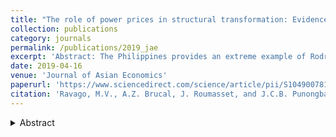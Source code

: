 ```yaml
---
title: "The role of power prices in structural transformation: Evidence from the Philippines"
collection: publications
category: journals
permalink: /publications/2019_jae
excerpt: 'Abstract: The Philippines provides an extreme example of Rodrik’s observation that late developing countries experience deindustrialization at lower levels of per capita income than more advanced economies. Previous studies point to the role of protectionist policies, financial crises, and currency overvaluation as explanations for the shrinking share of the industry sector. We complement this literature by examining the role of power prices in the trajectory of industry share. We make use of data at the country level for 33 countries over the period 1980–2014 and at the Philippine regional level for 16 regions over the period 1990–2014. We find that higher power prices tend to amplify deindustrialization, causing industry share to turn downward at a lower peak and a lower per capita income, and to decline more steeply than otherwise. In a two-country comparison, we find that power intensive manufacturing subsectors have expanded more rapidly in Indonesia, where power prices have been low, whereas Philippine manufacturing has shifted toward less power intensive and more labor intensive subsectors in the face of high power prices.'
date: 2019-04-16
venue: 'Journal of Asian Economics'
paperurl: 'https://www.sciencedirect.com/science/article/pii/S1049007818300344?via%3Dihub'
citation: 'Ravago, M.V., A.Z. Brucal, J. Roumasset, and J.C.B. Punongbayan (2019). &quot;The role of power prices in structural transformation: Evidence from the Philippines.&quot; <i>Journal of Asian Economics</i> 61: 20-33.'
---
```

<details>
<summary>Abstract</summary>
The Philippines provides an extreme example of Rodrik’s observation that late developing countries experience deindustrialization at lower levels of per capita income than more advanced economies. Previous studies point to the role of protectionist policies, financial crises, and currency overvaluation as explanations for the shrinking share of the industry sector. We complement this literature by examining the role of power prices in the trajectory of industry share. We make use of data at the country level for 33 countries over the period 1980–2014 and at the Philippine regional level for 16 regions over the period 1990–2014. We find that higher power prices tend to amplify deindustrialization, causing industry share to turn downward at a lower peak and a lower per capita income, and to decline more steeply than otherwise. In a two-country comparison, we find that power intensive manufacturing subsectors have expanded more rapidly in Indonesia, where power prices have been low, whereas Philippine manufacturing has shifted toward less power intensive and more labor intensive subsectors in the face of high power prices.
</details>